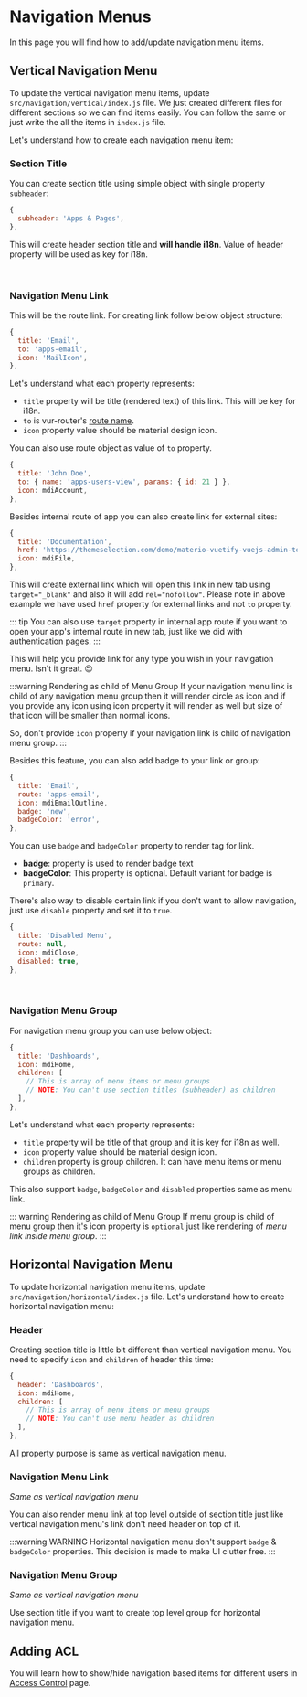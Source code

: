 # Navigation Menus

In this page you will find how to add/update navigation menu items.

## Vertical Navigation Menu

To update the vertical navigation menu items, update `src/navigation/vertical/index.js` file. We just created different files for different sections so we can find items easily. You can follow the same or just write the all the items in `index.js` file.

Let's understand how to create each navigation menu item:

### Section Title

You can create section title using simple object with single property `subheader`:

```js
{
  subheader: 'Apps & Pages',
},
```

This will create header section title and **will handle i18n**. Value of header property will be used as key for i18n.

<br>

### Navigation Menu Link

This will be the route link. For creating link follow below object structure:

```js
{
  title: 'Email',
  to: 'apps-email',
  icon: 'MailIcon',
},
```

Let's understand what each property represents:

- `title` property will be title (rendered text) of this link. This will be key for i18n.
- `to` is vur-router's [route name](https://router.vuejs.org/guide/essentials/named-routes.html).
- `icon` property value should be material design icon.

You can also use route object as value of `to` property.

```js
{
  title: 'John Doe',
  to: { name: 'apps-users-view', params: { id: 21 } },
  icon: mdiAccount,
},
```

Besides internal route of app you can also create link for external sites:

```js
{
  title: 'Documentation',
  href: 'https://themeselection.com/demo/materio-vuetify-vuejs-admin-template/documentation',
  icon: mdiFile,
},
```

This will create external link which will open this link in new tab using `target="_blank"` and also it will add `rel="nofollow"`. Please note in above example we have used `href` property for external links and not `to` property.

::: tip
You can also use `target` property in internal app route if you want to open your app's internal route in new tab, just like we did with authentication pages.
:::

This will help you provide link for any type you wish in your navigation menu. Isn't it great. 😍

:::warning Rendering as child of Menu Group
If your navigation menu link is child of any navigation menu group then it will render circle as icon and if you provide any icon using icon property it will render as well but size of that icon will be smaller than normal icons.

So, don't provide `icon` property if your navigation link is child of navigation menu group.
:::

Besides this feature, you can also add badge to your link or group:

```js
{
  title: 'Email',
  route: 'apps-email',
  icon: mdiEmailOutline,
  badge: 'new',
  badgeColor: 'error',
},
```

You can use `badge` and `badgeColor` property to render tag for link.

- **badge**: property is used to render badge text
- **badgeColor**: This property is optional. Default variant for badge is `primary`.

There's also way to disable certain link if you don't want to allow navigation, just use `disable` property and set it to `true`.

```js
{
  title: 'Disabled Menu',
  route: null,
  icon: mdiClose,
  disabled: true,
},
```

<br>

### Navigation Menu Group

For navigation menu group you can use below object:

```js
{
  title: 'Dashboards',
  icon: mdiHome,
  children: [
    // This is array of menu items or menu groups
    // NOTE: You can't use section titles (subheader) as children
  ],
},
```

Let's understand what each property represents:

- `title` property will be title of that group and it is key for i18n as well.
- `icon` property value should be material design icon.
- `children` property is group children. It can have menu items or menu groups as children.

This also support `badge`, `badgeColor` and `disabled` properties same as menu link.

::: warning Rendering as child of Menu Group
If menu group is child of menu group then it's icon property is `optional` just like rendering of _menu link inside menu group_.
:::

## Horizontal Navigation Menu

To update horizontal navigation menu items, update `src/navigation/horizontal/index.js` file. Let's understand how to create horizontal navigation menu:

### Header

Creating section title is little bit different than vertical navigation menu. You need to specify `icon` and `children` of header this time:

```js
{
  header: 'Dashboards',
  icon: mdiHome,
  children: [
    // This is array of menu items or menu groups
    // NOTE: You can't use menu header as children
  ],
},
```

All property purpose is same as vertical navigation menu.

### Navigation Menu Link

_Same as vertical navigation menu_

You can also render menu link at top level outside of section title just like vertical navigation menu's link don't need header on top of it.

:::warning WARNING
Horizontal navigation menu don't support `badge` & `badgeColor` properties. This decision is made to make UI clutter free.
:::

### Navigation Menu Group

_Same as vertical navigation menu_

Use section title if you want to create top level group for horizontal navigation menu.

## Adding ACL

You will learn how to show/hide navigation based items for different users in [Access Control](/guide/development/access-control.md) page.
